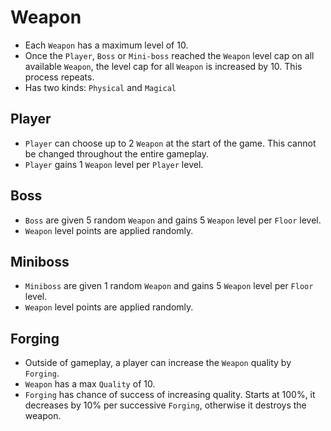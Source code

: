 # Weapon

- Each `Weapon` has a maximum level of 10.
- Once the `Player`, `Boss` or `Mini-boss` reached the `Weapon` level cap on all available `Weapon`, the level cap for all `Weapon` is increased by 10. This process repeats.
- Has two kinds: `Physical` and `Magical`

## Player

- `Player` can choose up to 2 `Weapon` at the start of the game. This cannot be changed throughout the entire gameplay.
- `Player` gains 1 `Weapon` level per `Player` level.

## Boss

- `Boss` are given 5 random `Weapon` and gains 5 `Weapon` level per `Floor` level.
- `Weapon` level points are applied randomly.

## Miniboss

- `Miniboss` are given 1 random `Weapon` and gains 5 `Weapon` level per `Floor` level.
- `Weapon` level points are applied randomly.

## Forging

- Outside of gameplay, a player can increase the `Weapon` quality by `Forging`.
- `Weapon` has a max `Quality` of 10.
- `Forging` has chance of success of increasing quality. Starts at 100%, it decreases by 10% per successive `Forging`, otherwise it destroys the weapon.
